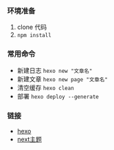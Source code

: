 

### 环境准备
1. clone 代码
2. `npm install`


### 常用命令
- 新建日志 `hexo new "文章名"`
- 新建文章 `hexo new page "文章名"`
- 清空缓存 `hexo clean`
- 部署 `hexo deploy --generate`


### 链接
- [hexo](https://hexo.io)
- [next主题](http://theme-next.iissnan.com/)